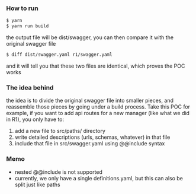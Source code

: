 ### How to run
```sh
$ yarn
$ yarn run build
```
the output file will be dist/swagger, you can then compare it with the original swagger file
```sh
$ diff dist/swagger.yaml r1/swagger.yaml
```
and it will tell you that these two files are identical, which proves the POC works


### The idea behind
the idea is to divide the original swagger file into smaller pieces, and reassemble those pieces by going under a build process. Take this POC for example, if you want to add api routes for a new manager (like what we did in R1), you only have to: 

1. add a new file to src/paths/ directory
2. write detailed descriptions (urls, schemas, whatever) in that file
3. include that file in src/swagger.yaml using @@include syntax


### Memo
- nested @@include is not supported
- currently, we only have a single definitions.yaml, but this can also be split just like paths